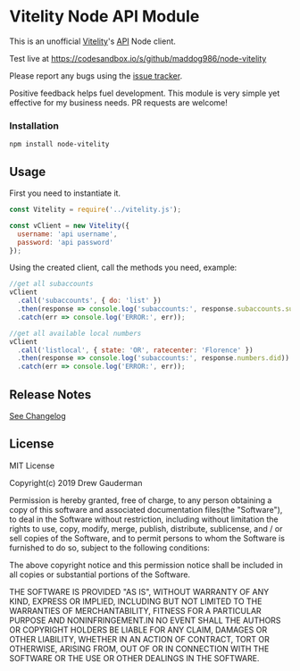 # Vitelity Node API Module

This is an unofficial [Vitelity](https://vitelity.com)'s [API](https://apihelp.vitelity.net) Node client.

Test live at https://codesandbox.io/s/github/maddog986/node-vitelity

Please report any bugs using the [issue tracker](https://github.com/maddog986/node-whmcs/issues).

Positive feedback helps fuel development. This module is very simple yet effective for my business needs. PR requests are welcome!

### Installation

```
npm install node-vitelity
```

## Usage

First you need to instantiate it.

```javascript
const Vitelity = require('../vitelity.js');

const vClient = new Vitelity({
  username: 'api username',
  password: 'api password'
});
```

Using the created client, call the methods you need, example:

```javascript
//get all subaccounts
vClient
  .call('subaccounts', { do: 'list' })
  .then(response => console.log('subaccounts:', response.subaccounts.subaccount))
  .catch(err => console.log('ERROR:', err));

//get all available local numbers
vClient
  .call('listlocal', { state: 'OR', ratecenter: 'Florence' })
  .then(response => console.log('subaccounts:', response.numbers.did))
  .catch(err => console.log('ERROR:', err));
```

## Release Notes

[See Changelog](https://github.com/maddog986/node-vitelity/blob/master/CHANGELOG.md)

## License

MIT License

Copyright(c) 2019 Drew Gauderman

Permission is hereby granted, free of charge, to any person obtaining a copy
of this software and associated documentation files(the "Software"), to deal
in the Software without restriction, including without limitation the rights
to use, copy, modify, merge, publish, distribute, sublicense, and / or sell
copies of the Software, and to permit persons to whom the Software is
furnished to do so, subject to the following conditions:

The above copyright notice and this permission notice shall be included in all
copies or substantial portions of the Software.

THE SOFTWARE IS PROVIDED "AS IS", WITHOUT WARRANTY OF ANY KIND, EXPRESS OR
IMPLIED, INCLUDING BUT NOT LIMITED TO THE WARRANTIES OF MERCHANTABILITY,
FITNESS FOR A PARTICULAR PURPOSE AND NONINFRINGEMENT.IN NO EVENT SHALL THE
AUTHORS OR COPYRIGHT HOLDERS BE LIABLE FOR ANY CLAIM, DAMAGES OR OTHER
LIABILITY, WHETHER IN AN ACTION OF CONTRACT, TORT OR OTHERWISE, ARISING FROM,
OUT OF OR IN CONNECTION WITH THE SOFTWARE OR THE USE OR OTHER DEALINGS IN THE
SOFTWARE.
